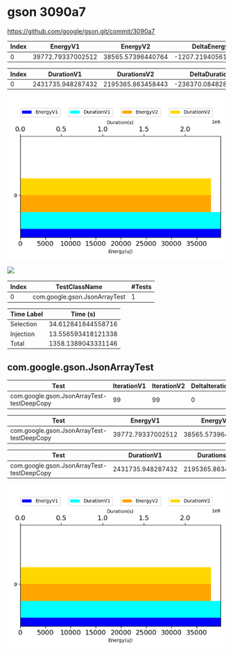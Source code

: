 # gson 3090a7


https://github.com/google/gson.git/commit/3090a7


| Index | EnergyV1 | EnergyV2 | DeltaEnergy |
| --- | --- | --- | --- |
| 0 | 39772.79337002512 | 38565.57396440764 | -1207.2194056174849 |

| Index | DurationV1 | DurationsV2 | DeltaDuration |
| --- | --- | --- | --- |
| 0 | 2431735.948287432 | 2195365.863458443 | -236370.08482898911 |

![](./gson.png)

![](./gson_delta_1_v.png)

| Index | TestClassName | #Tests |
| --- | --- | --- |
| 0 | com.google.gson.JsonArrayTest | 1 |



| Time Label | Time (s) |
| --- | --- |
| Selection | 34.612841844558716 |
| Injection | 13.556593418121338 |
| Total | 1358.1389043331146 |
## com.google.gson.JsonArrayTest

| Test | IterationV1 | IterationV2 | DeltaIteration |
| --- | --- | --- | --- |
| com.google.gson.JsonArrayTest-testDeepCopy | 99 | 99 | 0 |

| Test | EnergyV1 | EnergyV2 | DeltaEnergy |
| --- | --- | --- | --- |
| com.google.gson.JsonArrayTest-testDeepCopy | 39772.79337002512 | 38565.57396440764 | -1207.2194056174849 |

| Test | DurationV1 | DurationsV2 | DeltaDuration |
| --- | --- | --- | --- |
| com.google.gson.JsonArrayTest-testDeepCopy | 2431735.948287432 | 2195365.863458443 | -236370.08482898911 |

![](./com.google.gson.JsonArrayTest-graph.png)

